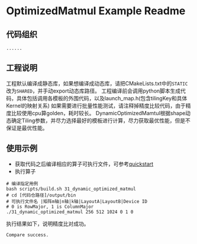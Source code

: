 # OptimizedMatmul Example Readme
## 代码组织
```
......

```
## 工程说明
工程默认编译成静态库，如果想编译成动态库，请把CMakeLists.txt中的`STATIC`改为`SHARED`，并手动export动态库路径。
工程编译前会调用python脚本生成代码，具体包括调用各模板的外围代码，以及launch_map.h(包含tilingKey和具体Kernel的映射关系)
如果需要进行批量性能测试，请注释掉精度比较代码，由于精度比较使用cpu算golden，耗时较长。
DynamicOptimizedMamtul根据shape动态确定Tiling参数，并尽力选择最好的模板进行计算，尽力获取最优性能，但是不保证是最优性能。
## 使用示例
- 获取代码之后编译相应的算子可执行文件，可参考[quickstart](../../docs/quickstart.md#算子编译)
- 执行算子
```
# 编译指定用例
bash scripts/build.sh 31_dynamic_optimized_matmul
# cd [代码仓路径]/output/bin
# 可执行文件名 |矩阵m轴|n轴|k轴|LayoutA|LayoutB|Device ID
# 0 is RowMajor, 1 is ColumnMajor
./31_dynamic_optimized_matmul 256 512 1024 0 1 0
```
执行结果如下，说明精度比对成功。
```
Compare success.
```